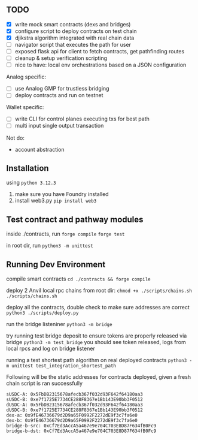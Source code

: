 ## TODO

- [x] write mock smart contracts (dexs and bridges)
- [x] configure script to deploy contracts on test chain
- [x] djikstra algorithm integrated with real chain data
- [ ] navigator script that executes the path for user
- [ ] exposed flask api for client to fetch contracts, get pathfinding routes
- [ ] cleanup & setup verification scripting
- [ ] nice to have: local env orchestrations based on a JSON configuration

Analog specific:
- [ ] use Analog GMP for trustless bridging
- [ ] deploy contracts and run on testnet

Wallet specific:
- [ ] write CLI for control planes executing txs for best path
- [ ] multi input single output transaction 

Not do:
- account abstraction

## Installation
using `python 3.12.3`

1. make sure you have Foundry installed
2. install web3.py `pip install web3`

## Test contract and pathway modules

inside ./contracts, run
`forge compile`
`forge test`

in root dir, run
`python3 -m unittest`

## Running Dev Environment

compile smart contracts
`cd ./contracts && forge compile`

deploy 2 Anvil local rpc chains
from root dir:
`chmod +x ./scripts/chains.sh`
`./scripts/chains.sh`

deploy all the contracts, double check to make sure addresses are correct
`python3 ./scripts/deploy.py`

run the bridge listeniner
`python3 -m bridge`

try running test bridge deposit to ensure tokens are properly released via bridge
`python3 -m test_bridge`
you should see token released, logs from local rpcs and log on bridge listener

running a test shortest path algorithm on real deployed contracts
`python3 -m unittest test_integration_shortest_path`

Following will be the static addresses for contracts deployed, given a fresh chain script is ran successfully
```
sUSDC-A: 0x5FbDB2315678afecb367f032d93F642f64180aa3
sUSDC-B: 0xe7f1725E7734CE288F8367e1Bb143E90bb3F0512
dUSDC-A: 0x5FbDB2315678afecb367f032d93F642f64180aa3
dUSDC-B: 0xe7f1725E7734CE288F8367e1Bb143E90bb3F0512
dex-a: 0x9fE46736679d2D9a65F0992F2272dE9f3c7fa6e0
dex-b: 0x9fE46736679d2D9a65F0992F2272dE9f3c7fa6e0
bridge-b-src: 0xCf7Ed3AccA5a467e9e704C703E8D87F634fB0Fc9
bridge-b-dst: 0xCf7Ed3AccA5a467e9e704C703E8D87F634fB0Fc9
```
